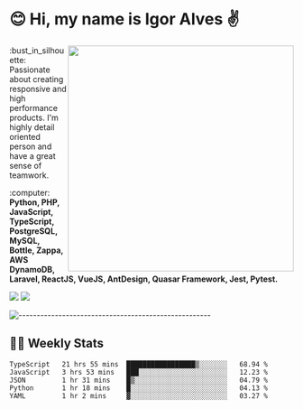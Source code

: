 # :blush: Hi, my name is Igor Alves :v:

<img src="https://github-readme-stats.vercel.app/api?username=iguit0&show_icons=true&include_all_commits=true&count_private=true&theme=highcontrast" min-width="400px" max-width="400px" width="400px" align="right" />

<p align="left"> 
  :bust_in_silhouette: Passionate about creating responsive and high performance products.
  I'm highly detail oriented person and have a great sense of teamwork.
</p>

<p align="left">
  :computer: <strong>Python, PHP, JavaScript, TypeScript, PostgreSQL, MySQL, Bottle, Zappa, AWS DynamoDB, Laravel, ReactJS, VueJS, AntDesign, Quasar Framework, Jest, Pytest.</strong>
</p>

<p align="left">
  <a href="https://www.linkedin.com/in/igor-lucio-alves" target="_blank" rel="noopener noreferrer" alt="LinkedIn">
  <img src="https://img.shields.io/badge/LinkedIn-0077B5?style=for-the-badge&logo=linkedin&logoColor=white" /></a>

  <a href="https://t.me/iguit0" target="_blank" rel="noopener noreferrer" alt="Telegram">
  <img src="https://img.shields.io/badge/Telegram-2CA5E0?style=for-the-badge&logo=telegram&logoColor=white" /></a>
</p>

![-----------------------------------------------------](https://raw.githubusercontent.com/andreasbm/readme/master/assets/lines/aqua.png)

## :man_technologist: Weekly Stats
<!--START_SECTION:waka-->
```text
TypeScript   21 hrs 55 mins  █████████████████▒░░░░░░░   68.94 % 
JavaScript   3 hrs 53 mins   ███░░░░░░░░░░░░░░░░░░░░░░   12.23 % 
JSON         1 hr 31 mins    █▒░░░░░░░░░░░░░░░░░░░░░░░   04.79 % 
Python       1 hr 18 mins    █░░░░░░░░░░░░░░░░░░░░░░░░   04.13 % 
YAML         1 hr 2 mins     ▓░░░░░░░░░░░░░░░░░░░░░░░░   03.27 % 
```
<!--END_SECTION:waka-->

